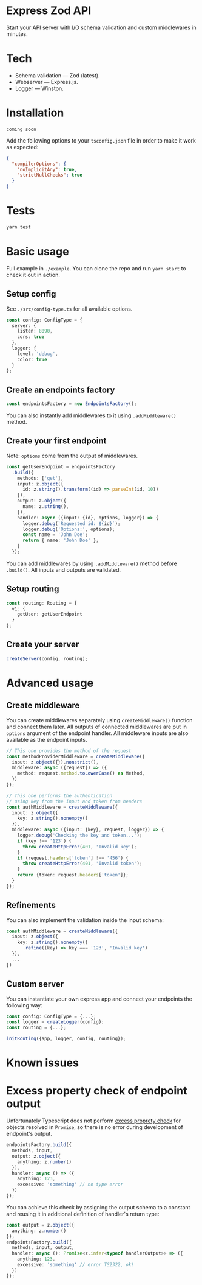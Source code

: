 # Express Zod API

Start your API server with I/O schema validation and custom middlewares in minutes.

# Tech

- Schema validation — Zod (latest).
- Webserver — Express.js.
- Logger — Winston.

# Installation

```
coming soon
```

Add the following options to your `tsconfig.json` file in order to make it work as expected:

```json
{
  "compilerOptions": {
    "noImplicitAny": true,
    "strictNullChecks": true
  }
}
```

# Tests

```sh
yarn test
```

# Basic usage

Full example in `./example`. You can clone the repo and run `yarn start` to check it out in action.

## Setup config

See `./src/config-type.ts` for all available options.
```typescript
const config: ConfigType = {
  server: {
    listen: 8090,
    cors: true
  },
  logger: {
    level: 'debug',
    color: true
  }
};
```

## Create an endpoints factory

```typescript
const endpointsFactory = new EndpointsFactory();
```

You can also instantly add middlewares to it using `.addMiddleware()` method.

## Create your first endpoint

Note: `options` come from the output of middlewares.

```typescript
const getUserEndpoint = endpointsFactory
  .build({
    methods: ['get'],
    input: z.object({
      id: z.string().transform((id) => parseInt(id, 10))
    }),
    output: z.object({
      name: z.string(),
    }),
    handler: async ({input: {id}, options, logger}) => {
      logger.debug(`Requested id: ${id}`);
      logger.debug('Options:', options);
      const name = 'John Doe';
      return { name: 'John Doe' };
    }
  });
```

You can add middlewares by using `.addMiddleware()` method before `.build()`.
All inputs and outputs are validated.

## Setup routing

```typescript
const routing: Routing = {
  v1: {
    getUser: getUserEndpoint
  }
};
```

## Create your server

```typescript
createServer(config, routing);
```

# Advanced usage
## Create middleware

You can create middlewares separately using `createMiddleware()` function and connect them later.
All outputs of connected middlewares are put in `options` argument of the endpoint handler.
All middleware inputs are also available as the endpoint inputs.

```typescript
// This one provides the method of the request
const methodProviderMiddleware = createMiddleware({
  input: z.object({}).nonstrict(),
  middleware: async ({request}) => ({
    method: request.method.toLowerCase() as Method,
  })
});

// This one performs the authentication 
// using key from the input and token from headers
const authMiddleware = createMiddleware({
  input: z.object({
    key: z.string().nonempty()
  }),
  middleware: async ({input: {key}, request, logger}) => {
    logger.debug('Checking the key and token...');
    if (key !== '123') {
      throw createHttpError(401, 'Invalid key');
    }
    if (request.headers['token'] !== '456') {
      throw createHttpError(401, 'Invalid token');
    }
    return {token: request.headers['token']};
  }
});
```

## Refinements

You can also implement the validation inside the input schema:

```typescript
const authMiddleware = createMiddleware({
  input: z.object({
    key: z.string().nonempty()
      .refine((key) => key === '123', 'Invalid key')
  }),
  ...
})
```

## Custom server

You can instantiate your own express app and connect your endpoints the following way:

```typescript
const config: ConfigType = {...};
const logger = createLogger(config);
const routing = {...};

initRouting({app, logger, config, routing});
```

# Known issues

# Excess property check of endpoint output

Unfortunately Typescript does not perform [excess proprety check](https://www.typescriptlang.org/docs/handbook/interfaces.html#excess-property-checks) for objects resolved in `Promise`, so there is no error during development of endpoint's output.

```typescript
endpointsFactory.build({
  methods, input,
  output: z.object({
    anything: z.number()
  }),
  handler: async () => ({
    anything: 123,
    excessive: 'something' // no type error
  })
});
```

You can achieve this check by assigning the output schema to a constant and reusing it in additional definition of handler's return type:

```typescript
const output = z.object({
  anything: z.number()
});
endpointsFactory.build({
  methods, input, output,
  handler: async (): Promise<z.infer<typeof handlerOutput>> => ({
    anything: 123,
    excessive: 'something' // error TS2322, ok!
  })
});
```

